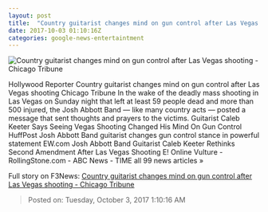 ```yaml
---
layout: post
title:  "Country guitarist changes mind on gun control after Las Vegas shooting - Chicago Tribune"
date: 2017-10-03 01:10:16Z
categories: google-news-entertaintment
---
```


![Country guitarist changes mind on gun control after Las Vegas shooting - Chicago Tribune](http://www.trbimg.com/img-59d2d369/turbine/ct-country-guitarist-vegas-shooting-gun-control-20171002)

Hollywood Reporter Country guitarist changes mind on gun control after Las Vegas shooting Chicago Tribune In the wake of the deadly mass shooting in Las Vegas on Sunday night that left at least 59 people dead and more than 500 injured, the Josh Abbott Band — like many country acts — posted a message that sent thoughts and prayers to the victims. Guitarist Caleb Keeter Says Seeing Vegas Shooting Changed His Mind On Gun Control HuffPost Josh Abbott Band guitarist changes gun control stance in powerful statement EW.com Josh Abbott Band Guitarist Caleb Keeter Rethinks Second Amendment After Las Vegas Shooting E! Online Vulture - RollingStone.com - ABC News - TIME all 99 news articles »


Full story on F3News: [Country guitarist changes mind on gun control after Las Vegas shooting - Chicago Tribune](http://www.f3nws.com/n/GWZRzG)

> Posted on: Tuesday, October 3, 2017 1:10:16 AM
